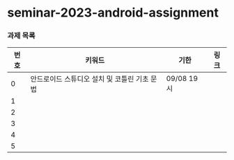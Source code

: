 # seminar-2023-android-assignment

### 과제 목록
| 번호            | 키워드   | 기한        | 링크 |
| --------------- | ----- | ---------- | ----- |
| 0   | 안드로이드 스튜디오 설치 및 코틀린 기초 문법 | 09/08 19시 |  |
| 1   |  |  | |
| 2   |  |  | |
| 3   |  |  | |
| 4   |  |  | |
| 5   |  |  | |